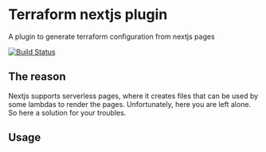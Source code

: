 # Terraform nextjs plugin

A plugin to generate terraform configuration from nextjs pages

[![Build Status](https://myburning.visualstudio.com/terraform-nextjs-plugin/_apis/build/status/ematipico.terraform-nextjs-plugin?branchName=master)](https://myburning.visualstudio.com/terraform-nextjs-plugin/_build/latest?definitionId=1&branchName=master)

## The reason

Nextjs supports serverless pages, where it creates files that can be used by some lambdas to render the pages.
Unfortunately, here you are left alone. So here a solution for your troubles.

## Usage

```js
```
